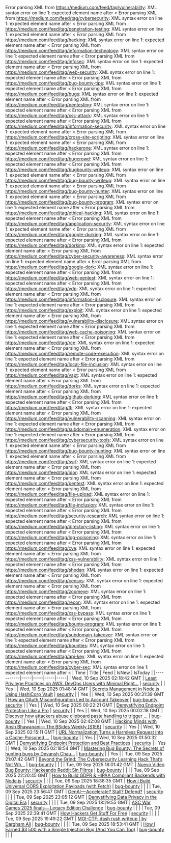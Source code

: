 Error parsing XML from https://medium.com/feed/tag/vulnerability: XML syntax error on line 1: expected element name after <
Error parsing XML from https://medium.com/feed/tag/cybersecurity: XML syntax error on line 1: expected element name after <
Error parsing XML from https://medium.com/feed/tag/penetration-testing: XML syntax error on line 1: expected element name after <
Error parsing XML from https://medium.com/feed/tag/hacking: XML syntax error on line 1: expected element name after <
Error parsing XML from https://medium.com/feed/tag/information-technology: XML syntax error on line 1: expected element name after <
Error parsing XML from https://medium.com/feed/tag/infosec: XML syntax error on line 1: expected element name after <
Error parsing XML from https://medium.com/feed/tag/web-security: XML syntax error on line 1: expected element name after <
Error parsing XML from https://medium.com/feed/tag/bug-bounty-tips: XML syntax error on line 1: expected element name after <
Error parsing XML from https://medium.com/feed/tag/bugs: XML syntax error on line 1: expected element name after <
Error parsing XML from https://medium.com/feed/tag/pentesting: XML syntax error on line 1: expected element name after <
Error parsing XML from https://medium.com/feed/tag/xss-attack: XML syntax error on line 1: expected element name after <
Error parsing XML from https://medium.com/feed/tag/information-security: XML syntax error on line 1: expected element name after <
Error parsing XML from https://medium.com/feed/tag/cross-site-scripting: XML syntax error on line 1: expected element name after <
Error parsing XML from https://medium.com/feed/tag/hackerone: XML syntax error on line 1: expected element name after <
Error parsing XML from https://medium.com/feed/tag/bugcrowd: XML syntax error on line 1: expected element name after <
Error parsing XML from https://medium.com/feed/tag/bugbounty-writeup: XML syntax error on line 1: expected element name after <
Error parsing XML from https://medium.com/feed/tag/bug-bounty-writeup: XML syntax error on line 1: expected element name after <
Error parsing XML from https://medium.com/feed/tag/bug-bounty-hunter: XML syntax error on line 1: expected element name after <
Error parsing XML from https://medium.com/feed/tag/bug-bounty-program: XML syntax error on line 1: expected element name after <
Error parsing XML from https://medium.com/feed/tag/ethical-hacking: XML syntax error on line 1: expected element name after <
Error parsing XML from https://medium.com/feed/tag/application-security: XML syntax error on line 1: expected element name after <
Error parsing XML from https://medium.com/feed/tag/google-dorking: XML syntax error on line 1: expected element name after <
Error parsing XML from https://medium.com/feed/tag/dorking: XML syntax error on line 1: expected element name after <
Error parsing XML from https://medium.com/feed/tag/cyber-security-awareness: XML syntax error on line 1: expected element name after <
Error parsing XML from https://medium.com/feed/tag/google-dork: XML syntax error on line 1: expected element name after <
Error parsing XML from https://medium.com/feed/tag/web-pentest: XML syntax error on line 1: expected element name after <
Error parsing XML from https://medium.com/feed/tag/vdp: XML syntax error on line 1: expected element name after <
Error parsing XML from https://medium.com/feed/tag/information-disclosure: XML syntax error on line 1: expected element name after <
Error parsing XML from https://medium.com/feed/tag/exploit: XML syntax error on line 1: expected element name after <
Error parsing XML from https://medium.com/feed/tag/vulnerability-disclosure: XML syntax error on line 1: expected element name after <
Error parsing XML from https://medium.com/feed/tag/web-cache-poisoning: XML syntax error on line 1: expected element name after <
Error parsing XML from https://medium.com/feed/tag/rce: XML syntax error on line 1: expected element name after <
Error parsing XML from https://medium.com/feed/tag/remote-code-execution: XML syntax error on line 1: expected element name after <
Error parsing XML from https://medium.com/feed/tag/local-file-inclusion: XML syntax error on line 1: expected element name after <
Error parsing XML from https://medium.com/feed/tag/vapt: XML syntax error on line 1: expected element name after <
Error parsing XML from https://medium.com/feed/tag/dorks: XML syntax error on line 1: expected element name after <
Error parsing XML from https://medium.com/feed/tag/github-dorking: XML syntax error on line 1: expected element name after <
Error parsing XML from https://medium.com/feed/tag/lfi: XML syntax error on line 1: expected element name after <
Error parsing XML from https://medium.com/feed/tag/vulnerability-scanning: XML syntax error on line 1: expected element name after <
Error parsing XML from https://medium.com/feed/tag/subdomain-enumeration: XML syntax error on line 1: expected element name after <
Error parsing XML from https://medium.com/feed/tag/cybersecurity-tools: XML syntax error on line 1: expected element name after <
Error parsing XML from https://medium.com/feed/tag/bug-bounty-hunting: XML syntax error on line 1: expected element name after <
Error parsing XML from https://medium.com/feed/tag/ssrf: XML syntax error on line 1: expected element name after <
Error parsing XML from https://medium.com/feed/tag/idor: XML syntax error on line 1: expected element name after <
Error parsing XML from https://medium.com/feed/tag/pentest: XML syntax error on line 1: expected element name after <
Error parsing XML from https://medium.com/feed/tag/file-upload: XML syntax error on line 1: expected element name after <
Error parsing XML from https://medium.com/feed/tag/file-inclusion: XML syntax error on line 1: expected element name after <
Error parsing XML from https://medium.com/feed/tag/security-research: XML syntax error on line 1: expected element name after <
Error parsing XML from https://medium.com/feed/tag/directory-listing: XML syntax error on line 1: expected element name after <
Error parsing XML from https://medium.com/feed/tag/log-poisoning: XML syntax error on line 1: expected element name after <
Error parsing XML from https://medium.com/feed/tag/cve: XML syntax error on line 1: expected element name after <
Error parsing XML from https://medium.com/feed/tag/xss-vulnerability: XML syntax error on line 1: expected element name after <
Error parsing XML from https://medium.com/feed/tag/shodan: XML syntax error on line 1: expected element name after <
Error parsing XML from https://medium.com/feed/tag/censys: XML syntax error on line 1: expected element name after <
Error parsing XML from https://medium.com/feed/tag/zoomeye: XML syntax error on line 1: expected element name after <
Error parsing XML from https://medium.com/feed/tag/recon: XML syntax error on line 1: expected element name after <
Error parsing XML from https://medium.com/feed/tag/xss-bypass: XML syntax error on line 1: expected element name after <
Error parsing XML from https://medium.com/feed/tag/bounty-program: XML syntax error on line 1: expected element name after <
Error parsing XML from https://medium.com/feed/tag/subdomain-takeover: XML syntax error on line 1: expected element name after <
Error parsing XML from https://medium.com/feed/tag/bounties: XML syntax error on line 1: expected element name after <
Error parsing XML from https://medium.com/feed/tag/api-key: XML syntax error on line 1: expected element name after <
Error parsing XML from https://medium.com/feed/tag/cyber-sec: XML syntax error on line 1: expected element name after <
| Time | Title | Feed | IsNew | IsToday |
|-----------|-----|-----|-----|-----|
| Wed, 10 Sep 2025 02:18:42 GMT | [Least Privilege Practices on AWS: DevOps Users with Minimal Right...](https://freedium.cfd/https://medium.com/p/ca7cb908501f) | [security](https://medium.com/feed/tag/security) |  | Yes |
| Wed, 10 Sep 2025 01:48:14 GMT | [Secrets Management in Node.js Using HashiCorp Vault](https://freedium.cfd/https://medium.com/p/b3dfd663dc39) | [security](https://medium.com/feed/tag/security) |  | Yes |
| Wed, 10 Sep 2025 00:31:39 GMT | [How an OAuth Misconfiguration Led to Account Takeover](https://freedium.cfd/https://medium.com/p/b6f3e3837974) | [bug-bounty](https://medium.com/feed/tag/bug-bounty), [security](https://medium.com/feed/tag/security) |  | Yes |
| Wed, 10 Sep 2025 00:22:21 GMT | [Demystifying Endpoint Protection Like a Pro](https://freedium.cfd/https://medium.com/p/6c481bd9f0a0) | [security](https://medium.com/feed/tag/security) |  | Yes |
| Wed, 10 Sep 2025 00:02:18 GMT | [Discover how attackers abuse clipboard paste handling to trigger ...](https://freedium.cfd/https://medium.com/p/65251336bb2e) | [bug-bounty](https://medium.com/feed/tag/bug-bounty) |  | Yes |
| Wed, 10 Sep 2025 02:42:08 GMT | [Hacking Minds with Ansh Bhawanani— The BSides Weekly \[S1E8\]](https://freedium.cfd/https://medium.com/p/69be171b58d8) | [security](https://medium.com/feed/tag/security) |  | Yes |
| Wed, 10 Sep 2025 02:15:11 GMT | [URL Normalization Turns a Harmless Request into a Cache-Poisoned ...](https://freedium.cfd/https://medium.com/p/57d1a68f08d2) | [bug-bounty](https://medium.com/feed/tag/bug-bounty) |  | Yes |
| Wed, 10 Sep 2025 01:50:32 GMT | [Demystifying Endpoint Protection and Best Practices](https://freedium.cfd/https://medium.com/p/47e60def9408) | [security](https://medium.com/feed/tag/security) |  | Yes |
| Wed, 10 Sep 2025 02:18:54 GMT | [Mastering Bug Bounty: The Secrets of hunting bugs by Devansh Chau...](https://freedium.cfd/https://medium.com/p/8d8932a5089a) | [bug-bounty](https://medium.com/feed/tag/bug-bounty) |  | Yes |
| Tue, 09 Sep 2025 21:07:42 GMT | [Beyond the Grind: The Cybersecurity Learning Hack That’s Not Wh...](https://freedium.cfd/https://medium.com/p/3a0254b0023f) | [bug-bounty](https://medium.com/feed/tag/bug-bounty) |  |  |
| Tue, 09 Sep 2025 18:01:42 GMT | [Nuevo Video Bug Bounty: Hackeando Reddit Sin Filtros](https://freedium.cfd/https://medium.com/p/df82b7338145) | [bug-bounty](https://medium.com/feed/tag/bug-bounty) |  |  |
| Tue, 09 Sep 2025 22:20:45 GMT | [How to Build GDPR & HIPAA Compliant Backends with Node.js](https://freedium.cfd/https://medium.com/p/e68196740fd7) | [security](https://medium.com/feed/tag/security) |  |  |
| Tue, 09 Sep 2025 18:38:35 GMT | [How I Build Universal CORS Exploitation Payloads (with Fetch)](https://freedium.cfd/https://medium.com/p/b04d1c6705df) | [bug-bounty](https://medium.com/feed/tag/bug-bounty) |  |  |
| Tue, 09 Sep 2025 23:56:47 GMT | [GenAI — Accelerate? Stall? Defend?](https://freedium.cfd/https://medium.com/p/3d47aa7fecbd) | [security](https://medium.com/feed/tag/security) |  |  |
| Tue, 09 Sep 2025 23:05:12 GMT | [Demystifying Data Privacy in the Digital Era](https://freedium.cfd/https://medium.com/p/47b641923a0c) | [security](https://medium.com/feed/tag/security) |  |  |
| Tue, 09 Sep 2025 18:29:55 GMT | [ASC War Games 2025 finals — Legacy Edition Challenge](https://freedium.cfd/https://medium.com/p/440a11837322) | [bug-bounty](https://medium.com/feed/tag/bug-bounty) |  |  |
| Tue, 09 Sep 2025 22:39:41 GMT | [How Hackers Get Stuff For Free](https://freedium.cfd/https://medium.com/p/7d07e261207a) | [security](https://medium.com/feed/tag/security) |  |  |
| Tue, 09 Sep 2025 19:49:22 GMT | [MOI-CTF: dash rush writeup \| by Dargham Ali](https://freedium.cfd/https://medium.com/p/13cafb958bc1) | [bug-bounty](https://medium.com/feed/tag/bug-bounty) |  |  |
| Tue, 09 Sep 2025 18:53:41 GMT | [How I Earned $3,500 with a Simple Injection Bug (And You Can Too)](https://freedium.cfd/https://medium.com/p/deeab8941c04) | [bug-bounty](https://medium.com/feed/tag/bug-bounty) |  |  |
